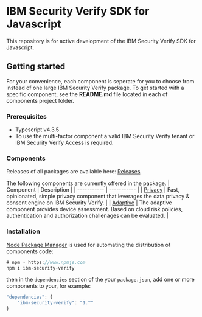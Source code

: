 # IBM Security Verify SDK for Javascript

This repository is for active development of the IBM Security Verify SDK for Javascript.

## Getting started

For your convenience, each component is seperate for you to choose from instead of one large IBM Security Verify package.  To get started with a specific component, see the **README.md** file located in each of components project folder.

### Prerequisites

- Typescript v4.3.5
- To use the multi-factor component a valid IBM Security Verify tenant or IBM Security Verify Access is required.

### Components

Releases of all packages are available here: [Releases](https://github.ibm.com/ibm-security-verify/verify-sdk-javascript/releases)

The following components are currently offered in the package.
| Component | Description |
| ----------- | ----------- |
| [Privacy](sdk/privacy) | Fast, opinionated, simple privacy component that leverages the data privacy & consent engine on IBM Security Verify. |
| [Adaptive](sdk/adaptive) | The adaptive component provides device assessment.  Based on cloud risk policies, authentication and authorization challenages can be evaluated. |


### Installation

[Node Package Manager](https://www.npmjs.com) is used for automating the distribution of components code:

```javascript
# npm - https://www.npmjs.com
npm i ibm-security-verify
```

then in the `dependencies` section of the your `package.json`, add one or more components to your, for example:

```javascript
"dependencies": {
    "ibm-security-verify": "1.^"
}
```
